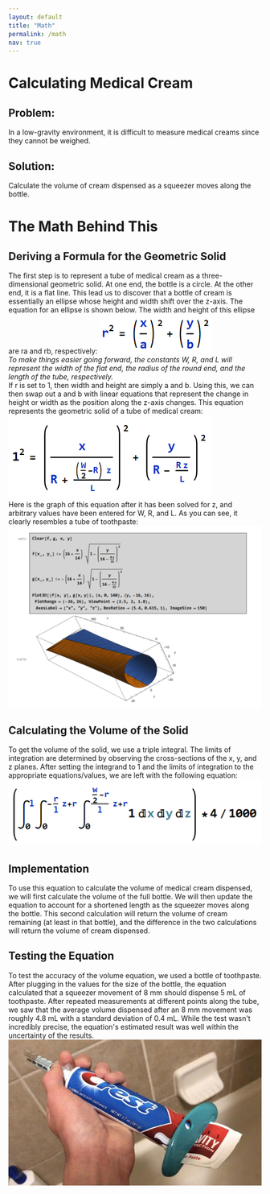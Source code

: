 ```yaml
---
layout: default
title: "Math"
permalink: /math
nav: true
---
```

# Calculating Medical Cream
## Problem:
In a low-gravity environment, it is difficult to measure medical creams since they cannot be weighed.
## Solution:
Calculate the volume of cream dispensed as a squeezer moves along the bottle.
# The Math Behind This
## Deriving a Formula for the Geometric Solid
The first step is to represent a tube of medical cream as a three-dimensional geometric solid. At one end, the bottle is a circle. At the other end, it is a flat line. This lead us to discover that a bottle of cream is essentially an ellipse whose height and width shift over the z-axis. The equation for an ellipse is shown below. The width and height of this ellipse are ra and rb, respectively:
![Ellipse](/images/Ellipse.png)
<br />*To make things easier going forward, the constants W, R, and L will represent the width of the flat end, the radius of the round end, and the length of the tube, respectively.*
<br />If r is set to 1, then width and height are simply a and b. Using this, we can then swap out a and b with linear equations that represent the change in height or width as the position along the z-axis changes. This equation represents the geometric solid of a tube of medical cream:
![Tube Equation](/images/Tube%20Equation.png)
<br />Here is the graph of this equation after it has been solved for z, and arbitrary values have been entered for W, R, and L. As you can see, it clearly resembles a tube of toothpaste:
![Toothpaste Tube Graph](/images/Tootpaste%20Tube%20Graph.png)
## Calculating the Volume of the Solid
To get the volume of the solid, we use a triple integral. The limits of integration are determined by observing the cross-sections of the x, y, and z planes. After setting the integrand to 1 and the limits of integration to the appropriate equations/values, we are left with the following equation:
![Triple Integral](/images/Triple%20Integral.png)
## Implementation
To use this equation to calculate the volume of medical cream dispensed, we will first calculate the volume of the full bottle. We will then update the equation to account for a shortened length as the squeezer moves along the bottle. This second calculation will return the volume of cream remaining (at least in that bottle), and the difference in the two calculations will return the volume of cream dispensed.
## Testing the Equation
To test the accuracy of the volume equation, we used a bottle of toothpaste. After plugging in the values for the size of the bottle, the equation calculated that a squeezer movement of 8 mm should dispense 5 mL of toothpaste. After repeated measurements at different points along the tube, we saw that the average volume dispensed after an 8 mm movement was roughly 4.8 mL with a standard deviation of 0.4 mL. While the test wasn't incredibly precise, the equation's estimated result was well within the uncertainty of the results.
![Measurement of Toothpaste](/images/Measurement%20of%20Toothpaste.jpeg)

